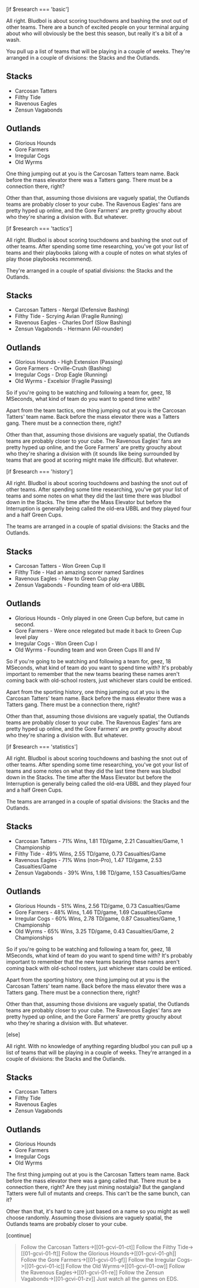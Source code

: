 [if $research === 'basic']

All right. Bludbol is about scoring touchdowns and bashing the snot out of other teams. There are a bunch of excited people on your terminal arguing about who will obviously be the best this season, but really it's a bit of a wash.

You pull up a list of teams that will be playing in a couple of weeks. They're arranged in a couple of divisions: the Stacks and the Outlands.

## Stacks

* Carcosan Tatters
* Filthy Tide
* Ravenous Eagles
* Zensun Vagabonds

## Outlands

* Glorious Hounds
* Gore Farmers
* Irregular Cogs
* Old Wyrms

One thing jumping out at you is the Carcosan Tatters team name. Back before the mass elevator there was a Tatters gang. There must be a connection there, right?

Other than that, assuming those divisions are vaguely spatial, the Outlands teams are probably closer to your cube. The Ravenous Eagles' fans are pretty hyped up online, and the Gore Farmers' are pretty grouchy about who they're sharing a division with. But whatever.

[if $research === 'tactics']

All right. Bludbol is about scoring touchdowns and bashing the snot out of other teams. After spending some time researching, you've got your list of teams and their playbooks (along with a couple of notes on what styles of play those playbooks recommend).

They're arranged in a couple of spatial divisions: the Stacks and the Outlands.

## Stacks

* Carcosan Tatters - Nergal (Defensive Bashing)
* Filthy Tide - Scrying Avian (Fragile Running)
* Ravenous Eagles - Charles Dorf (Slow Bashing)
* Zensun Vagabonds - Hermann (All-rounder)

## Outlands

* Glorious Hounds - High Extension (Passing)
* Gore Farmers - Orville-Crush (Bashing)
* Irregular Cogs - Drop Eagle (Running)
* Old Wyrms - Excelsior (Fragile Passing)

So if you're going to be watching and following a team for, geez, 18 MSeconds, what kind of team do you want to spend time with?

Apart from the team tactics, one thing jumping out at you is the Carcosan Tatters' team name. Back before the mass elevator there was a Tatters gang. There must be a connection there, right?

Other than that, assuming those divisions are vaguely spatial, the Outlands teams are probably closer to your cube. The Ravenous Eagles' fans are pretty hyped up online, and the Gore Farmers' are pretty grouchy about who they're sharing a division with (it sounds like being surrounded by teams that are good at scoring might make life difficult). But whatever.

[if $research === 'history']

All right. Bludbol is about scoring touchdowns and bashing the snot out of other teams. After spending some time researching, you've got your list of teams and some notes on what they did the last time there was bludbol down in the Stacks. The time after the Mass Elevator but before the Interruption is generally being called the old-era UBBL and they played four and a half Green Cups.

The teams are arranged in a couple of spatial divisions: the Stacks and the Outlands.

## Stacks

* Carcosan Tatters - Won Green Cup II
* Filthy Tide - Had an amazing scorer named Sardines
* Ravenous Eagles - New to Green Cup play
* Zensun Vagabonds - Founding team of old-era UBBL

## Outlands

* Glorious Hounds - Only played in one Green Cup before, but came in second.
* Gore Farmers - Were once relegated but made it back to Green Cup level play
* Irregular Cogs - Won Green Cup I
* Old Wyrms - Founding team and won Green Cups III and IV

So if you're going to be watching and following a team for, geez, 18 MSeconds, what kind of team do you want to spend time with? It's probably important to remember that the new teams bearing these names aren't coming back with old-school rosters, just whichever stars could be enticed.

Apart from the sporting history, one thing jumping out at you is the Carcosan Tatters' team name. Back before the mass elevator there was a Tatters gang. There must be a connection there, right?

Other than that, assuming those divisions are vaguely spatial, the Outlands teams are probably closer to your cube. The Ravenous Eagles' fans are pretty hyped up online, and the Gore Farmers' are pretty grouchy about who they're sharing a division with. But whatever.

[if $research === 'statistics']

All right. Bludbol is about scoring touchdowns and bashing the snot out of other teams. After spending some time researching, you've got your list of teams and some notes on what they did the last time there was bludbol down in the Stacks. The time after the Mass Elevator but before the Interruption is generally being called the old-era UBBL and they played four and a half Green Cups.

The teams are arranged in a couple of spatial divisions: the Stacks and the Outlands.

## Stacks

* Carcosan Tatters - 71% Wins, 1.81 TD/game, 2.21 Casualties/Game, 1 Championship
* Filthy Tide - 49% Wins, 2.55 TD/game, 0.73 Casualties/Game
* Ravenous Eagles - 71% Wins (non-Pro), 1.47 TD/game, 2.53 Casualties/Game
* Zensun Vagabonds - 39% Wins, 1.98 TD/game, 1.53 Casualties/Game

## Outlands

* Glorious Hounds - 51% Wins, 2.56 TD/game, 0.73 Casualties/Game
* Gore Farmers - 48% Wins, 1.46 TD/game, 1.69 Casualties/Game
* Irregular Cogs - 60% Wins, 2.78 TD/game, 0.87 Casualties/Game, 1 Championship
* Old Wyrms - 65% Wins, 3.25 TD/game, 0.43 Casualties/Game, 2 Championships

So if you're going to be watching and following a team for, geez, 18 MSeconds, what kind of team do you want to spend time with? It's probably important to remember that the new teams bearing these names aren't coming back with old-school rosters, just whichever stars could be enticed.

Apart from the sporting history, one thing jumping out at you is the Carcosan Tatters' team name. Back before the mass elevator there was a Tatters gang. There must be a connection there, right?

Other than that, assuming those divisions are vaguely spatial, the Outlands teams are probably closer to your cube. The Ravenous Eagles' fans are pretty hyped up online, and the Gore Farmers' are pretty grouchy about who they're sharing a division with. But whatever.

[else]

All right. With no knowledge of anything regarding bludbol you can pull up a list of teams that will be playing in a couple of weeks. They're arranged in a couple of divisions: the Stacks and the Outlands.

## Stacks

* Carcosan Tatters
* Filthy Tide
* Ravenous Eagles
* Zensun Vagabonds

## Outlands

* Glorious Hounds
* Gore Farmers
* Irregular Cogs
* Old Wyrms

The first thing jumping out at you is the Carcosan Tatters team name. Back before the mass elevator there was a gang called that. There must be a connection there, right? Are they just mining nostalgia? But the gangland Tatters were full of mutants and creeps. This can't be the same bunch, can it?

Other than that, it's hard to care just based on a name so you might as well choose randomly. Assuming those divisions are vaguely spatial, the Outlands teams are probably closer to your cube.

[continue]

> Follow the Carcosan Tatters->[[01-gcvi-01-ct]]
> Follow the Filthy Tide->[[01-gcvi-01-ft]]
> Follow the Glorious Hounds->[[01-gcvi-01-gh]]
> Follow the Gore Farmers->[[01-gcvi-01-gf]]
> Follow the Irregular Cogs->[[01-gcvi-01-ic]]
> Follow the Old Wyrms->[[01-gcvi-01-ow]]
> Follow the Ravenous Eagles->[[01-gcvi-01-re]]
> Follow the Zensun Vagabonds->[[01-gcvi-01-zv]]
> Just watch all the games on EDS.
